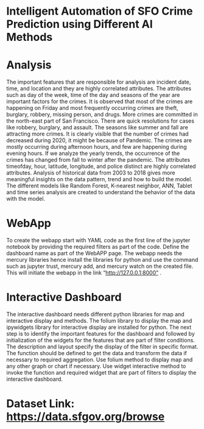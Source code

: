 # Intelligent Automation of SFO Crime Prediction using Different AI Methods

# Analysis

The important features that are responsible for analysis are incident date, time, and location and they are highly correlated attributes. The attributes such as day of the week, time of the day and seasons of the year are important factors for the crimes. It is observed that most of the crimes are happening on Friday and most frequently occurring crimes are theft, burglary, robbery, missing person, and drugs. More crimes are committed in the north-east part of San Francisco. There are quick resolutions for cases like robbery, burglary, and assault. The seasons like summer and fall are attracting more crimes. It is clearly visible that the number of crimes had decreased during 2020, it might be because of Pandemic.  The crimes are mostly occurring during afternoon hours, and few are happening during evening hours. If we analyze the yearly trends, the occurrence of the crimes has changed from fall to winter after the pandemic. The attributes timeofday, hour, latitude, longitude, and police distinct are highly correlated attributes. Analysis of historical data from 2003 to 2018 gives more meaningful insights on the data pattern, trend and how to build the model. The different models like Random Forest, K-nearest neighbor, ANN, Tablet and time series analysis are created to understand the behavior of the data with the model.

# WebApp

To create the webapp start with YAML code as the first line of the jupyter notebook by providing the required filters as part of the code. Define the dashboard name as part of the WebAPP page. The webapp needs the mercury libraries hence install the libraries for python and use the command such as jupyter trust, mercury add, and mercury watch on the created file. This will initiate the webapp in the link “http://127.0.0.1:8000” .

# Interactive Dashboard

The interactive dashboard needs different python libraries for map and interactive display and methods. The folium library to display the map and ipywidgets library for interactive display are installed for python. The next step is to identify the important features for the dashboard and
followed by initialization of the widgets for the features that are part of filter conditions.
The description and layout specify the display of the filter in specific format. The function should be defined to get the data and transform the data if necessary to required aggregation. Use folium method to display map and any other graph or chart if necessary. Use widget interactive method to invoke the function and required widget that are part of filters to display the interactive dashboard.

# Dataset Link: https://data.sfgov.org/browse
